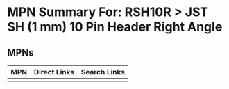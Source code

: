 



# MPN Summary For: RSH10R > JST SH (1 mm) 10 Pin Header Right Angle

## MPNs
  

|MPN|Direct Links|Search Links|
| :--- | :--- | :--- |
||||
